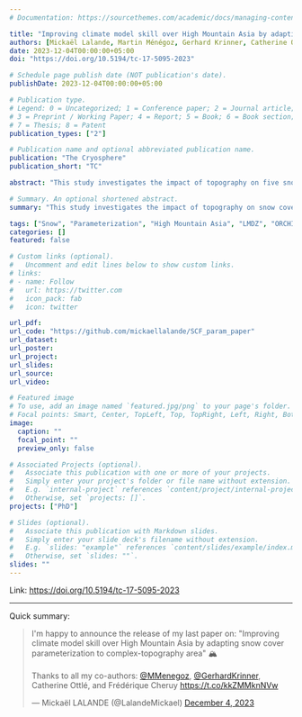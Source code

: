 ```yaml
---
# Documentation: https://sourcethemes.com/academic/docs/managing-content/

title: "Improving climate model skill over High Mountain Asia by adapting snow cover parameterization to complex-topography areas"
authors: [Mickaël Lalande, Martin Ménégoz, Gerhard Krinner, Catherine Ottlé, and Frédérique Cheruy]
date: 2023-12-04T00:00:00+05:00
doi: "https://doi.org/10.5194/tc-17-5095-2023"

# Schedule page publish date (NOT publication's date).
publishDate: 2023-12-04T00:00:00+05:00

# Publication type.
# Legend: 0 = Uncategorized; 1 = Conference paper; 2 = Journal article;
# 3 = Preprint / Working Paper; 4 = Report; 5 = Book; 6 = Book section;
# 7 = Thesis; 8 = Patent
publication_types: ["2"]

# Publication name and optional abbreviated publication name.
publication: "The Cryosphere"
publication_short: "TC"

abstract: "This study investigates the impact of topography on five snow cover fraction (SCF) parameterizations developed for global climate models (GCMs), including two novel ones. The parameterization skill is first assessed with the High Mountain Asia Snow Reanalysis (HMASR), and three of them are implemented in the ORCHIDEE land surface model (LSM) and tested in global land–atmosphere coupled simulations. HMASR includes snow depth (SD) uncertainties, which may be due to the elevation differences between in situ stations and HMASR grid cells. Nevertheless, the SCF–SD relationship varies greatly between mountainous and flat areas in HMASR, especially during the snow-melting period. The new parameterizations that include a dependency on the subgrid topography allow a significant SCF bias reduction, reaching 5 % to 10 % on average in the global simulations over mountainous areas, which in turn leads to a reduction of the surface cold bias from −1.8 °C to about −1 °C in High Mountain Asia (HMA). Furthermore, the seasonal hysteresis between SCF and SD found in HMASR is better captured in the parameterizations that split the accumulation and the depletion curves or that include a dependency on the snow density. The deep-learning SCF parameterization is promising but exhibits more resolution-dependent and region-dependent features. Persistent snow cover biases remain in global land–atmosphere experiments. This suggests that other model biases may be intertwined with the snow biases and points out the need to continue improving snow models and their calibration. Increasing the model resolution does not consistently reduce the simulated SCF biases, although biases get narrower around mountain areas. This study highlights the complexity of calibrating SCF parameterizations since they affect various land–atmosphere feedbacks. In summary, this research spots the importance of considering topography in SCF parameterizations and the challenges in accurately representing snow cover in mountainous regions. It calls for further efforts to improve the representation of subgrid-scale processes affecting snowpack in climate models."

# Summary. An optional shortened abstract.
summary: "This study investigates the impact of topography on snow cover parameterizations using models and observations. Parameterizations without topography-based considerations overestimate snow cover. Incorporating topography reduces snow overestimation by 5–10 % in mountains, in turn reducing cold biases. However, some biases remain, requiring further calibration and more data. Assessing snow cover parameterizations is challenging due to limited and uncertain data in mountainous regions."

tags: ["Snow", "Parameterization", "High Mountain Asia", "LMDZ", "ORCHIDEE", "GCM"]
categories: []
featured: false

# Custom links (optional).
#   Uncomment and edit lines below to show custom links.
# links:
# - name: Follow
#   url: https://twitter.com
#   icon_pack: fab
#   icon: twitter

url_pdf:
url_code: "https://github.com/mickaellalande/SCF_param_paper"
url_dataset:
url_poster:
url_project:
url_slides:
url_source:
url_video:

# Featured image
# To use, add an image named `featured.jpg/png` to your page's folder.
# Focal points: Smart, Center, TopLeft, Top, TopRight, Left, Right, BottomLeft, Bottom, BottomRight.
image:
  caption: ""
  focal_point: ""
  preview_only: false

# Associated Projects (optional).
#   Associate this publication with one or more of your projects.
#   Simply enter your project's folder or file name without extension.
#   E.g. `internal-project` references `content/project/internal-project/index.md`.
#   Otherwise, set `projects: []`.
projects: ["PhD"]

# Slides (optional).
#   Associate this publication with Markdown slides.
#   Simply enter your slide deck's filename without extension.
#   E.g. `slides: "example"` references `content/slides/example/index.md`.
#   Otherwise, set `slides: ""`.
slides: ""
---
```


Link: https://doi.org/10.5194/tc-17-5095-2023

---

Quick summary:

<blockquote class="twitter-tweet"><p lang="en" dir="ltr">I&#39;m happy to announce the release of my last paper on: &quot;Improving climate model skill over High Mountain Asia by adapting snow cover parameterization to complex-topography area&quot; 🏔️<br><br>Thanks to all my co-authors: <a href="https://twitter.com/MMenegoz?ref_src=twsrc%5Etfw">@MMenegoz</a>, <a href="https://twitter.com/GerhardKrinner?ref_src=twsrc%5Etfw">@GerhardKrinner</a>, Catherine Ottlé, and Frédérique Cheruy <a href="https://t.co/kkZMMknNVw">https://t.co/kkZMMknNVw</a></p>&mdash; Mickaël LALANDE (@LalandeMickael) <a href="https://twitter.com/LalandeMickael/status/1731691128586445118?ref_src=twsrc%5Etfw">December 4, 2023</a></blockquote> <script async src="https://platform.twitter.com/widgets.js" charset="utf-8"></script>
